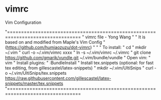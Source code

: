 # vimrc
Vim Configuration

"================================================================================
" vimrc file - Yong Wang
"
" It is based on and modified from Maple's Vim Config
" (https://github.com/humiaozuzu/dot-vimrc)
"
"
" To install:
"       cd
"       mkdir ~/.vim
"       curl -o ~/.vim/vimrc xxxx
"       ln -s ~/.vim/vimrc ~/.vimrc
"       git clone https://github.com/gmarik/vundle.git ~/.vim/bundle/vundle
" Open vim:
"       vim
" Install plugins:
"       :BundleInstall
" Install tex.snippets (optional: for fast tex editing, from gillescastel/latex-snippets)
"       mkdir ~/.vim/UltiSnips
"       curl -o ~/.vim/UltiSnips/tex.snippets https://raw.githubusercontent.com/gillescastel/latex-snippets/master/tex.snippets
"================================================================================

